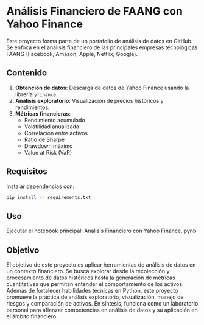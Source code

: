 # Análisis Financiero de FAANG con Yahoo Finance

Este proyecto forma parte de un portafolio de análisis de datos en GitHub. 
Se enfoca en el análisis financiero de las principales empresas tecnológicas FAANG (Facebook, Amazon, Apple, Netflix, Google).

## Contenido

1. **Obtención de datos**: Descarga de datos de Yahoo Finance usando la librería `yfinance`.
2. **Análisis exploratorio**: Visualización de precios históricos y rendimientos.
3. **Métricas financieras**: 
   - Rendimiento acumulado
   - Volatilidad anualizada
   - Correlación entre activos
   - Ratio de Sharpe
   - Drawdown máximo
   - Value at Risk (VaR)

## Requisitos

Instalar dependencias con:

```bash
pip install -r requirements.txt
```

## Uso

Ejecutar el notebook principal: Análisis Financiero con Yahoo Finance.ipynb

## Objetivo

El objetivo de este proyecto es aplicar herramientas de análisis de datos en un contexto financiero.
Se busca explorar desde la recolección y procesamiento de datos históricos hasta la generación de métricas cuantitativas que permitan entender el comportamiento de los activos.
Además de fortalecer habilidades técnicas en Python, este proyecto promueve la práctica de análisis exploratorio, visualización, manejo de riesgos y comparación de activos.
En síntesis, funciona como un laboratorio personal para afianzar competencias en análisis de datos y su aplicación en el ámbito financiero.

